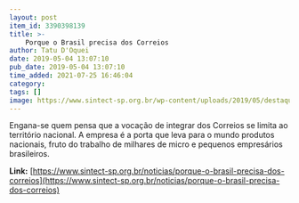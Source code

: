 ```yaml
---
layout: post
item_id: 3390398139
title: >-
    Porque o Brasil precisa dos Correios
author: Tatu D'Oquei
date: 2019-05-04 13:07:10
pub_date: 2019-05-04 13:07:10
time_added: 2021-07-25 16:46:04
category: 
tags: []
image: https://www.sintect-sp.org.br/wp-content/uploads/2019/05/destaque_sintect_sp_porque_o_brasil_precisa_2_dos_correios.jpg
---
```


Engana-se quem pensa que a vocação de integrar dos Correios se limita ao território nacional. A empresa é a porta que leva para o mundo produtos nacionais, fruto do trabalho de milhares de micro e pequenos empresários brasileiros.

**Link:** [https://www.sintect-sp.org.br/noticias/porque-o-brasil-precisa-dos-correios](https://www.sintect-sp.org.br/noticias/porque-o-brasil-precisa-dos-correios)

